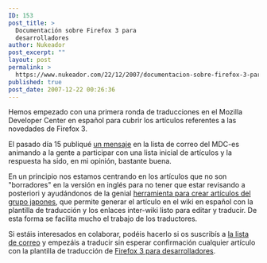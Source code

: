 ```yaml
---
ID: 153
post_title: >
  Documentación sobre Firefox 3 para
  desarrolladores
author: Nukeador
post_excerpt: ""
layout: post
permalink: >
  https://www.nukeador.com/22/12/2007/documentacion-sobre-firefox-3-para-desarrolladores/
published: true
post_date: 2007-12-22 00:26:36
---
```

<p> Hemos empezado con una primera ronda de traducciones en el Mozilla Developer Center en español para cubrir los artículos referentes a las novedades de Firefox 3.</p><p>El pasado día 15 publiqué <a href="http://groups.google.com/group/mozilla.dev.mdc.es/msg/6b00bc1193e8e5a4">un mensaje</a> en la lista de correo del MDC-es animando a la gente a participar con una lista inicial de artículos y la respuesta ha sido, en mi opinión, bastante buena.</p><p>En un principio nos estamos centrando en los artículos que no son "borradores" en la versión en inglés para no tener que estar revisando a posteriori y ayudándonos de la genial <a href="http://mdc.mozilla.gr.jp/bot/entoja/enja.cgi?showlang=es">herramienta para crear artículos del grupo japones</a>, que permite generar el artículo en el wiki en español con la plantilla de traducción y los enlaces inter-wiki listo para editar y traducir. De esta forma se facilita mucho el trabajo de los traductores.</p><p>Si estáis interesados en colaborar, podéis hacerlo si os suscribís a <a href="https://lists.mozilla.org/listinfo/dev-mdc-es">la lista de correo</a> y empezáis a traducir sin esperar confirmación cualquier artículo con la plantilla de traducción de <a href="http://developer.mozilla.org/es/docs/Firefox_3_para_desarrolladores">Firefox 3 para desarrolladores</a>.</p>